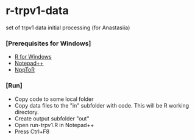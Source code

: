 # r-trpv1-data
set of trpv1 data initial processing (for Anastasiia)

### [Prerequisites for Windows]
- [R for Windows](https://cran.r-project.org/bin/windows/base/)
- [Notepad++](https://notepad-plus-plus.org/repository/6.x/6.9.1/npp.6.9.1.Installer.exe)
- [NppToR](https://sourceforge.net/projects/npptor/files/latest/download)
    
### [Run]
- Copy code to some local folder
- Copy data files to the "in" subfolder with code. This will be R working directory.
- Create output subfolder "out"
- Open run-trpv1.R in Notepad++
- Press Ctrl+F8